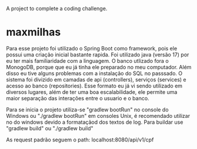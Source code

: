 A project to complete a coding challenge.

# maxmilhas
Para esse projeto foi utilizado o Spring Boot como framework, pois ele possui uma criação inicial bastante rapida. Foi utilizado java (versão 17) por eu ter mais familiaridade com a linguagem.
O banco utlizado fora o MonogoDB, porque que eu já tinha ele preparado no meu computador. Além disso eu tive alguns problemas com a instalação do SQL no passsado.
O sistema foi divizido em camadas de api (controllers), serviços (services) e acesso ao banco (repositories). Esse formato eu já vi sendo utilizado em diversos lugares, além de ter uma boa escalabilidade, ele permite uma maior separação das interações entre o usuario e o banco.

Para se inicia o projeto utiliza-se "gradlew bootRun" no console do Windows ou "./gradlew bootRun" em consoles Unix, é recomendado utilizar no do windows devido a formataçãod dos textos de log.
Para buildar use "gradlew build" ou "./gradlew build"

As request padrão seguem o path: localhost:8080/api/v1/cpf

